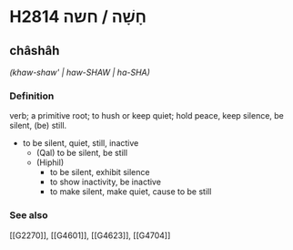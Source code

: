# H2814 חָשָׁה / חשה

## châshâh

_(khaw-shaw' | haw-SHAW | ha-SHA)_

### Definition

verb; a primitive root; to hush or keep quiet; hold peace, keep silence, be silent, (be) still.

- to be silent, quiet, still, inactive
    - (Qal) to be silent, be still
    - (Hiphil)
        - to be silent, exhibit silence
        - to show inactivity, be inactive
        - to make silent, make quiet, cause to be still
### See also

[[G2270]], [[G4601]], [[G4623]], [[G4704]]

